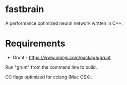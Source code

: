# fastbrain


A performance optimized neural network written in C++.


# Requirements

* Grunt - https://www.npmjs.com/package/grunt

Run "grunt" from the command line to build.

CC flags optimized for cclang (Mac OSX).


